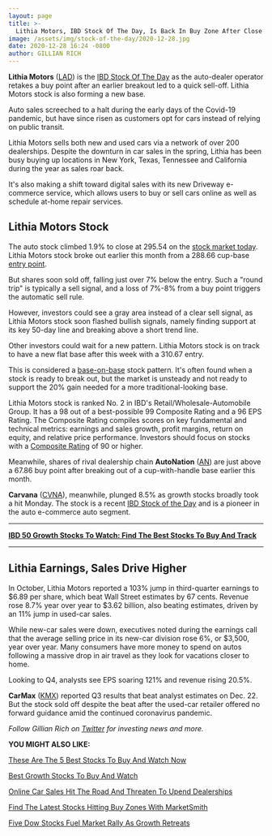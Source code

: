 ```yaml
---
layout: page
title: >-
  Lithia Motors, IBD Stock Of The Day, Is Back In Buy Zone After Close Call
image: /assets/img/stock-of-the-day/2020-12-28.jpg
date: 2020-12-28 16:24 -0800
author: GILLIAN RICH
---
```







**Lithia Motors** ([LAD](https://research.investors.com/quote.aspx?symbol=LAD)) is the [IBD Stock Of The Day](https://www.investors.com/research/ibd-stock-of-the-day/) as the auto-dealer operator retakes a buy point after an earlier breakout led to a quick sell-off. Lithia Motors stock is also forming a new base.




Auto sales screeched to a halt during the early days of the Covid-19 pandemic, but have since risen as customers opt for cars instead of relying on public transit.


Lithia Motors sells both new and used cars via a network of over 200 dealerships. Despite the downturn in car sales in the spring, Lithia has been busy buying up locations in New York, Texas, Tennessee and California during the year as sales roar back.


It's also making a shift toward digital sales with its new Driveway e-commerce service, which allows users to buy or sell cars online as well as schedule at-home repair services.


Lithia Motors Stock
-------------------


The auto stock climbed 1.9% to close at 295.54 on the [stock market today](https://www.investors.com/market-trend/stock-market-today/stock-market-today-market-trends-best-stocks-buy-watch/). Lithia Motors stock broke out earlier this month from a 288.66 cup-base [entry point](https://www.investors.com/how-to-invest/investors-corner/apple-stock-set-up-proper-buy-point-before-big-rally/).


But shares soon sold off, falling just over 7% below the entry. Such a "round trip" is typically a sell signal, and a loss of 7%-8% from a buy point triggers the automatic sell rule.



However, investors could see a gray area instead of a clear sell signal, as Lithia Motors stock soon flashed bullish signals, namely finding support at its key 50-day line and breaking above a short trend line.


Other investors could wait for a new pattern. Lithia Motors stock is on track to have a new flat base after this week with a 310.67 entry.


This is considered a [base-on-base](https://www.investors.com/how-to-invest/investors-corner/charts-101-how-the-base-on-base-etches-superb-stock-gains/) stock pattern. It's often found when a stock is ready to break out, but the market is unsteady and not ready to support the 20% gain needed for a more traditional-looking base.


Lithia Motors stock is ranked No. 2 in IBD's Retail/Wholesale-Automobile Group. It has a 98 out of a best-possible 99 Composite Rating and a 96 EPS Rating. The Composite Rating compiles scores on key fundamental and technical metrics: earnings and sales growth, profit margins, return on equity, and relative price performance. Investors should focus on stocks with a [Composite Rating](https://www.investors.com/ibd-university/find-evaluate-stocks/exclusive-ratings/#:~:text=IBD%20Composite%20Rating,Relative%20Strength%20(RS)%20Ratings.) of 90 or higher.


Meanwhile, shares of rival dealership chain **AutoNation** ([AN](https://research.investors.com/quote.aspx?symbol=AN)) are just above a 67.86 buy point after breaking out of a cup-with-handle base earlier this month.


**Carvana** ([CVNA](https://research.investors.com/quote.aspx?symbol=CVNA)), meanwhile, plunged 8.5% as growth stocks broadly took a hit Monday. The stock is a recent [IBD Stock of the Day](https://www.investors.com/research/ibd-stock-of-the-day/carvana-stock-ibd-stock-of-day-online-car-buying-cvna-vrm/) and is a pioneer in the auto e-commerce auto segment.




---


**[IBD 50 Growth Stocks To Watch: Find The Best Stocks To Buy And Track](https://www.investors.com/research/ibd-50-growth-stocks-to-watch/)**




---


Lithia Earnings, Sales Drive Higher
-----------------------------------


In October, Lithia Motors reported a 103% jump in third-quarter earnings to $6.89 per share, which beat Wall Street estimates by 67 cents. Revenue rose 8.7% year over year to $3.62 billion, also beating estimates, driven by an 11% jump in used-car sales.


While new-car sales were down, executives noted during the earnings call that the average selling price in its new-car division rose 6%, or $3,500, year over year. Many consumers have more money to spend on autos following a massive drop in air travel as they look for vacations closer to home.


Looking to Q4, analysts see EPS soaring 121% and revenue rising 20.5%.


**CarMax** ([KMX](https://research.investors.com/quote.aspx?symbol=KMX)) reported Q3 results that beat analyst estimates on Dec. 22. But the stock sold off despite the beat after the used-car retailer offered no forward guidance amid the continued coronavirus pandemic.


*Follow Gillian Rich on [Twitter](https://twitter.com/IBD_GRich) for investing news and more.*


**YOU MIGHT ALSO LIKE:**


[These Are The 5 Best Stocks To Buy And Watch Now](https://www.investors.com/research/best-stocks-to-buy-now/)


[Best Growth Stocks To Buy And Watch](https://www.investors.com/stock-lists/best-growth-stocks-buy-watch-ibd-stock-lists/)


[Online Car Sales Hit The Road And Threaten To Upend Dealerships](https://www.investors.com/research/industry-snapshot/online-car-sales-hit-the-road-and-threaten-to-upend-dealerships/)


[Find The Latest Stocks Hitting Buy Zones With MarketSmith](https://www.investors.com/product/marketsmith/?artProdLink=MarketSmith)


[Five Dow Stocks Fuel Market Rally As Growth Retreats](https://www.investors.com/market-trend/stock-market-today/dow-jones-futures-stock-market-rally-apple-amazon-google-lead/)




